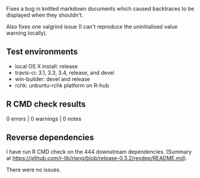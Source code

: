 
Fixes a bug in knitted markdown documents which caused backtraces to be displayed when they shouldn't.

Also fixes one valgrind issue (I can't reproduce the uninitialised value warning locally).

## Test environments

* local OS X install: release
* travis-ci: 3.1, 3.3, 3.4, release, and devel
* win-builder: devel and release
* rchk: unbuntu-rchk platform on R-hub


## R CMD check results

0 errors | 0 warnings | 0 notes


## Reverse dependencies

I have run R CMD check on the 444 downstream dependencies. (Summary at https://github.com/r-lib/rlang/blob/release-0.3.2/revdep/README.md).

There were no issues.
